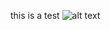 this is a test
![alt text](https://github.com/[username]/[reponame]/blob/[branch]/image.jpg?raw=true)
